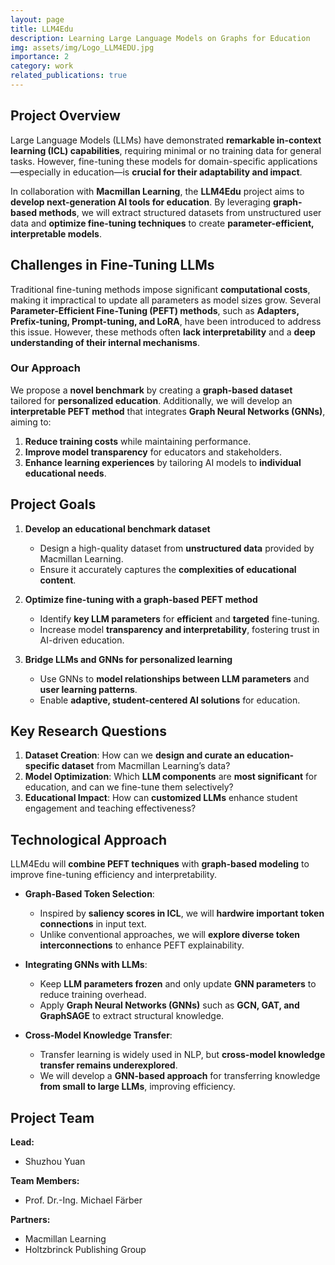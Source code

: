 ```yaml
---
layout: page
title: LLM4Edu
description: Learning Large Language Models on Graphs for Education
img: assets/img/Logo_LLM4EDU.jpg
importance: 2
category: work
related_publications: true
---
```


## **Project Overview**
Large Language Models (LLMs) have demonstrated **remarkable in-context learning (ICL) capabilities**, requiring minimal or no training data for general tasks. However, fine-tuning these models for domain-specific applications—especially in education—is **crucial for their adaptability and impact**. 

In collaboration with **Macmillan Learning**, the **LLM4Edu** project aims to **develop next-generation AI tools for education**. By leveraging **graph-based methods**, we will extract structured datasets from unstructured user data and **optimize fine-tuning techniques** to create **parameter-efficient, interpretable models**.

## **Challenges in Fine-Tuning LLMs**
Traditional fine-tuning methods impose significant **computational costs**, making it impractical to update all parameters as model sizes grow. Several **Parameter-Efficient Fine-Tuning (PEFT) methods**, such as **Adapters, Prefix-tuning, Prompt-tuning, and LoRA**, have been introduced to address this issue. However, these methods often **lack interpretability** and a **deep understanding of their internal mechanisms**.

### **Our Approach**
We propose a **novel benchmark** by creating a **graph-based dataset** tailored for **personalized education**. Additionally, we will develop an **interpretable PEFT method** that integrates **Graph Neural Networks (GNNs)**, aiming to:
1. **Reduce training costs** while maintaining performance.
2. **Improve model transparency** for educators and stakeholders.
3. **Enhance learning experiences** by tailoring AI models to **individual educational needs**.

## **Project Goals**
1. **Develop an educational benchmark dataset**  
   - Design a high-quality dataset from **unstructured data** provided by Macmillan Learning.  
   - Ensure it accurately captures the **complexities of educational content**.  

2. **Optimize fine-tuning with a graph-based PEFT method**  
   - Identify **key LLM parameters** for **efficient** and **targeted** fine-tuning.  
   - Increase model **transparency and interpretability**, fostering trust in AI-driven education.  

3. **Bridge LLMs and GNNs for personalized learning**  
   - Use GNNs to **model relationships between LLM parameters** and **user learning patterns**.  
   - Enable **adaptive, student-centered AI solutions** for education.  

## **Key Research Questions**
1. **Dataset Creation**: How can we **design and curate an education-specific dataset** from Macmillan Learning’s data?  
2. **Model Optimization**: Which **LLM components** are **most significant** for education, and can we fine-tune them selectively?  
3. **Educational Impact**: How can **customized LLMs** enhance student engagement and teaching effectiveness?  

## **Technological Approach**
LLM4Edu will **combine PEFT techniques** with **graph-based modeling** to improve fine-tuning efficiency and interpretability.  

- **Graph-Based Token Selection**:  
  - Inspired by **saliency scores in ICL**, we will **hardwire important token connections** in input text.  
  - Unlike conventional approaches, we will **explore diverse token interconnections** to enhance PEFT explainability.  

- **Integrating GNNs with LLMs**:  
  - Keep **LLM parameters frozen** and only update **GNN parameters** to reduce training overhead.  
  - Apply **Graph Neural Networks (GNNs)** such as **GCN, GAT, and GraphSAGE** to extract structural knowledge.  

- **Cross-Model Knowledge Transfer**:  
  - Transfer learning is widely used in NLP, but **cross-model knowledge transfer remains underexplored**.  
  - We will develop a **GNN-based approach** for transferring knowledge **from small to large LLMs**, improving efficiency.  

## **Project Team**
**Lead:**  
- Shuzhou Yuan  

**Team Members:**  
- Prof. Dr.-Ing. Michael Färber  

**Partners:**  
- Macmillan Learning  
- Holtzbrinck Publishing Group  
